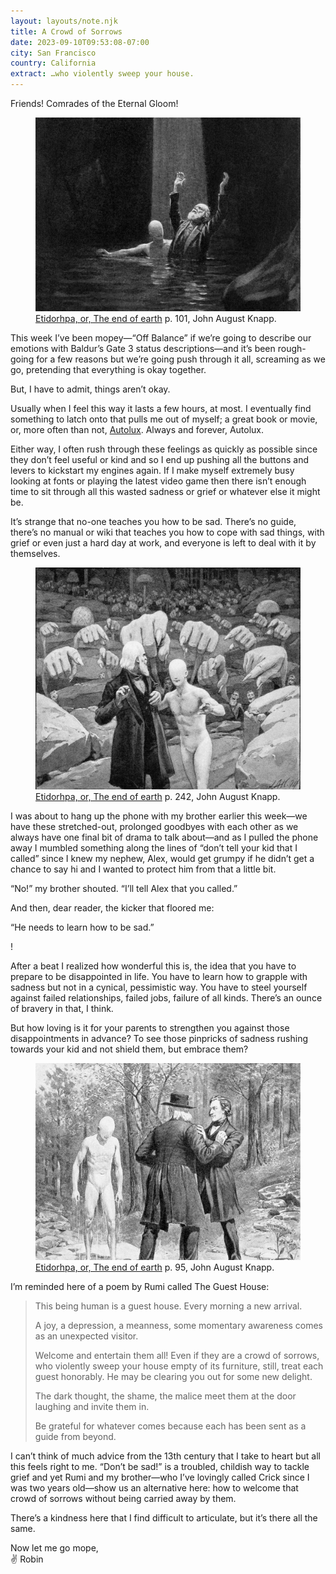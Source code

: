 ```yaml
---
layout: layouts/note.njk
title: A Crowd of Sorrows
date: 2023-09-10T09:53:08-07:00
city: San Francisco
country: California
extract: …who violently sweep your house.
---
```


Friends! Comrades of the Eternal Gloom!

<figure>
  <img src="/images/sad-boy-light.png" alt="An older man is standing in an underground cave, immersed in water up to his waist in the company of an eerie creature with a near featureless face. A ray of light coming from an opening in the roof above casts its glow upon them as the man thrusts his arms upward.">
  <figcaption><a href="">Etidorhpa, or, The end of earth</a> p. 101, John August Knapp.</figcaption>
</figure>

This week I’ve been mopey—“Off Balance” if we’re going to describe our emotions with Baldur’s Gate 3 status descriptions—and it’s been rough-going for a few reasons but we’re going push through it all, screaming as we go, pretending that everything is okay together.

But, I have to admit, things aren’t okay.

Usually when I feel this way it lasts a few hours, at most. I eventually find something to latch onto that pulls me out of myself; a great book or movie, or, more often than not, [Autolux](https://www.youtube.com/watch?v=UoC-tSER6I0). Always and forever, Autolux.

Either way, I often rush through these feelings as quickly as possible since they don’t feel useful or kind and so I end up pushing all the buttons and levers to kickstart my engines again. If I make myself extremely busy looking at fonts or playing the latest video game then there isn’t enough time to sit through all this wasted sadness or grief or whatever else it might be.

It’s strange that no-one teaches you how to be sad. There’s no guide, there’s no manual or wiki that teaches you how to cope with sad things, with grief or even just a hard day at work, and everyone is left to deal with it by themselves.

<figure>
  <img src="/images/sad-boy-hands.png" alt="An almost faceless figure with a human body steers forward an older man looking over his shoulder at a crowd raising a legion of monstrous hands pointing their fingers in his direction.">
  <figcaption><a href="https://www.oldbookillustrations.com/illustrations/each-finger-pointed/">Etidorhpa, or, The end of earth</a> p. 242, John August Knapp.</figcaption>
</figure>

I was about to hang up the phone with my brother earlier this week—we have these stretched-out, prolonged goodbyes with each other as we always have one final bit of drama to talk about—and as I pulled the phone away I mumbled something along the lines of “don’t tell your kid that I called” since I knew my nephew, Alex, would get grumpy if he didn’t get a chance to say hi and I wanted to protect him from that a little bit.

“No!” my brother shouted. “I’ll tell Alex that you called.”

And then, dear reader, the kicker that floored me:

“He needs to learn how to be sad.”

!

After a beat I realized how wonderful this is, the idea that you have to prepare to be disappointed in life. You have to learn how to grapple with sadness but not in a cynical, pessimistic way. You have to steel yourself against failed relationships, failed jobs, failure of all kinds. There’s an ounce of bravery in that, I think.

But how loving is it for your parents to strengthen you against those disappointments in advance? To see those pinpricks of sadness rushing towards your kid and not shield them, but embrace them?

<figure>
  <img src="/images/sad-boy-hug.png" alt="Two men are quarreling and grappling with each other on the edge of a crevasse as beside them, dripping with water, stands a creature with a human-like body and an almost featureless head.">
  <figcaption><a href="https://www.oldbookillustrations.com/illustrations/singular-looking-being/">Etidorhpa, or, The end of earth</a> p. 95, John August Knapp.</figcaption>
</figure>

I’m reminded here of a poem by Rumi called The Guest House:

> This being human is a guest house.
> Every morning a new arrival.
>
> A joy, a depression, a meanness,
> some momentary awareness comes
> as an unexpected visitor.
>
> Welcome and entertain them all!
> Even if they are a crowd of sorrows,
> who violently sweep your house
> empty of its furniture,
> still, treat each guest honorably.
> He may be clearing you out
> for some new delight.
>
> The dark thought, the shame, the malice
> meet them at the door laughing and invite them in.
>
> Be grateful for whatever comes
> because each has been sent
> as a guide from beyond.

I can’t think of much advice from the 13th century that I take to heart but all this feels right to me. “Don’t be sad!” is a troubled, childish way to tackle grief and yet Rumi and my brother—who I’ve lovingly called Crick since I was two years old—show us an alternative here: how to welcome that crowd of sorrows without being carried away by them.

There’s a kindness here that I find difficult to articulate, but it’s there all the same.

Now let me go mope, <br/>
✌️ Robin
